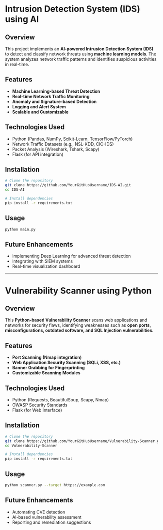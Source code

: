 # Intrusion Detection System (IDS) using AI

## Overview
This project implements an **AI-powered Intrusion Detection System (IDS)** to detect and classify network threats using **machine learning models**. The system analyzes network traffic patterns and identifies suspicious activities in real-time.

## Features
- **Machine Learning-based Threat Detection**
- **Real-time Network Traffic Monitoring**
- **Anomaly and Signature-based Detection**
- **Logging and Alert System**
- **Scalable and Customizable**

## Technologies Used
- Python (Pandas, NumPy, Scikit-Learn, TensorFlow/PyTorch)
- Network Traffic Datasets (e.g., NSL-KDD, CIC-IDS)
- Packet Analysis (Wireshark, Tshark, Scapy)
- Flask (for API integration)

## Installation
```bash
# Clone the repository
git clone https://github.com/YourGitHubUsername/IDS-AI.git
cd IDS-AI

# Install dependencies
pip install -r requirements.txt
```

## Usage
```bash
python main.py
```

## Future Enhancements
- Implementing Deep Learning for advanced threat detection
- Integrating with SIEM systems
- Real-time visualization dashboard

---

# Vulnerability Scanner using Python

## Overview
This **Python-based Vulnerability Scanner** scans web applications and networks for security flaws, identifying weaknesses such as **open ports, misconfigurations, outdated software, and SQL Injection vulnerabilities**.

## Features
- **Port Scanning (Nmap integration)**
- **Web Application Security Scanning (SQLi, XSS, etc.)**
- **Banner Grabbing for Fingerprinting**
- **Customizable Scanning Modules**

## Technologies Used
- Python (Requests, BeautifulSoup, Scapy, Nmap)
- OWASP Security Standards
- Flask (for Web Interface)

## Installation
```bash
# Clone the repository
git clone https://github.com/YourGitHubUsername/Vulnerability-Scanner.git
cd Vulnerability-Scanner

# Install dependencies
pip install -r requirements.txt
```

## Usage
```bash
python scanner.py --target https://example.com
```

## Future Enhancements
- Automating CVE detection
- AI-based vulnerability assessment
- Reporting and remediation suggestions
